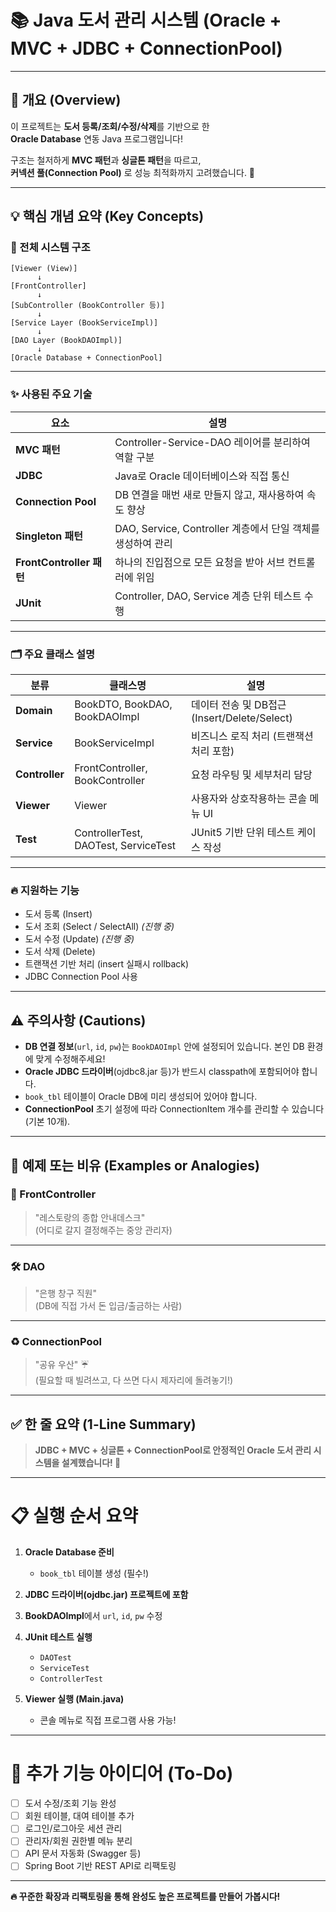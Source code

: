 # 📚 Java 도서 관리 시스템 (Oracle + MVC + JDBC + ConnectionPool)

---

## 📌 개요 (Overview)

이 프로젝트는 **도서 등록/조회/수정/삭제**를 기반으로 한  
**Oracle Database** 연동 Java 프로그램입니다!  

구조는 철저하게 **MVC 패턴**과 **싱글톤 패턴**을 따르고,  
**커넥션 풀(Connection Pool)** 로 성능 최적화까지 고려했습니다. 🚀

---

## 💡 핵심 개념 요약 (Key Concepts)

### 🧱 전체 시스템 구조

```text
[Viewer (View)] 
      ↓ 
[FrontController] 
      ↓ 
[SubController (BookController 등)] 
      ↓ 
[Service Layer (BookServiceImpl)] 
      ↓ 
[DAO Layer (BookDAOImpl)] 
      ↓ 
[Oracle Database + ConnectionPool]
```

---

### ✨ 사용된 주요 기술

| 요소         | 설명                                                                                         |
|--------------|---------------------------------------------------------------------------------------------|
| **MVC 패턴**  | Controller-Service-DAO 레이어를 분리하여 역할 구분                                          |
| **JDBC**     | Java로 Oracle 데이터베이스와 직접 통신                                                       |
| **Connection Pool** | DB 연결을 매번 새로 만들지 않고, 재사용하여 속도 향상                                |
| **Singleton 패턴** | DAO, Service, Controller 계층에서 단일 객체를 생성하여 관리                          |
| **FrontController 패턴** | 하나의 진입점으로 모든 요청을 받아 서브 컨트롤러에 위임                         |
| **JUnit**    | Controller, DAO, Service 계층 단위 테스트 수행                                               |

---

### 🗂️ 주요 클래스 설명

| 분류         | 클래스명                     | 설명                                                  |
|--------------|-------------------------------|-------------------------------------------------------|
| **Domain**   | BookDTO, BookDAO, BookDAOImpl | 데이터 전송 및 DB접근(Insert/Delete/Select)           |
| **Service**  | BookServiceImpl               | 비즈니스 로직 처리 (트랜잭션 처리 포함)                |
| **Controller** | FrontController, BookController | 요청 라우팅 및 세부처리 담당                           |
| **Viewer**   | Viewer                       | 사용자와 상호작용하는 콘솔 메뉴 UI                      |
| **Test**     | ControllerTest, DAOTest, ServiceTest | JUnit5 기반 단위 테스트 케이스 작성                    |

---

### 🔥 지원하는 기능

- 도서 등록 (Insert)
- 도서 조회 (Select / SelectAll) *(진행 중)*
- 도서 수정 (Update) *(진행 중)*
- 도서 삭제 (Delete)
- 트랜잭션 기반 처리 (insert 실패시 rollback)
- JDBC Connection Pool 사용

---

## ⚠ 주의사항 (Cautions)

- **DB 연결 정보**(`url`, `id`, `pw`)는 `BookDAOImpl` 안에 설정되어 있습니다. 본인 DB 환경에 맞게 수정해주세요!
- **Oracle JDBC 드라이버**(ojdbc8.jar 등)가 반드시 classpath에 포함되어야 합니다.
- `book_tbl` 테이블이 Oracle DB에 미리 생성되어 있어야 합니다.
- **ConnectionPool** 초기 설정에 따라 ConnectionItem 개수를 관리할 수 있습니다 (기본 10개).

---

## 🧪 예제 또는 비유 (Examples or Analogies)

### 🍴 FrontController
> "레스토랑의 종합 안내데스크"  
> (어디로 갈지 결정해주는 중앙 관리자)

---

### 🛠️ DAO
> "은행 창구 직원"  
> (DB에 직접 가서 돈 입금/출금하는 사람)

---

### ♻️ ConnectionPool
> "공유 우산" ☔  
> (필요할 때 빌려쓰고, 다 쓰면 다시 제자리에 돌려놓기!)

---

## ✅ 한 줄 요약 (1-Line Summary)

> **JDBC + MVC + 싱글톤 + ConnectionPool로 안정적인 Oracle 도서 관리 시스템을 설계했습니다! 🎯**

---

# 📋 실행 순서 요약

1. **Oracle Database 준비**
   - `book_tbl` 테이블 생성 (필수!)
   
2. **JDBC 드라이버(ojdbc.jar) 프로젝트에 포함**

3. **BookDAOImpl**에서 `url`, `id`, `pw` 수정

4. **JUnit 테스트 실행**
   - `DAOTest`
   - `ServiceTest`
   - `ControllerTest`

5. **Viewer 실행 (Main.java)**
   - 콘솔 메뉴로 직접 프로그램 사용 가능!

---

# 🚀 추가 기능 아이디어 (To-Do)

- [ ] 도서 수정/조회 기능 완성
- [ ] 회원 테이블, 대여 테이블 추가
- [ ] 로그인/로그아웃 세션 관리
- [ ] 관리자/회원 권한별 메뉴 분리
- [ ] API 문서 자동화 (Swagger 등)
- [ ] Spring Boot 기반 REST API로 리팩토링

---

**🔥 꾸준한 확장과 리팩토링을 통해 완성도 높은 프로젝트를 만들어 가봅시다!**
